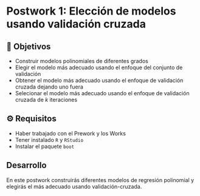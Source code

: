 # Postwork 1: Elección de modelos usando validación cruzada

## :dart: Objetivos

- Construir modelos polinomiales de diferentes grados
- Elegir el modelo más adecuado usando el enfoque del conjunto de validación
- Obtener el modelo más adecuado usando el enfoque de validación cruzada dejando uno fuera
- Selecionar el modelo más adecuado usando el enfoque de validación cruzada de $k$ iteraciones

## ⚙ Requisitos

+ Haber trabajado con el Prework y los Works
+ Tener instalado `R` y `RStudio`
+ Instalar el paquete `boot`

## Desarrollo

En este postwork construirás diferentes modelos de regresión polinomial y elegirás el más adecuado usando validación-cruzada.
